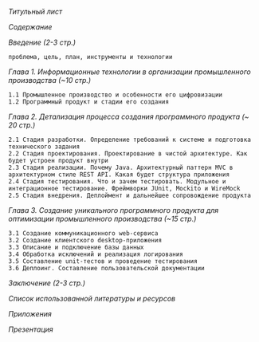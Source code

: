 *Титульный лист* 

*Содержание*

*Введение (2-3 стр.)*
    
    проблема, цель, план, инструменты и технологии

*Глава 1. Информационные технологии в организации промышленного производства (~10 стр.)*
    
    1.1 Промышленное производство и особенности его цифровизации
    1.2 Программный продукт и стадии его создания

*Глава 2. Детализация процесса создания программного продукта (~ 20 стр.)*

    2.1 Стадия разработки. Определение требований к системе и подготовка технического задания
    2.2 Стадия проектирования. Проектирование в чистой архитектуре. Как будет устроен продукт внутри
    2.3 Стадия реализации. Почему Java. Архитектурный паттерн MVC в архитектурном стиле REST API. Какая будет структура приложения
    2.4 Стадия тестирования. Что и зачем тестировать. Модульное и интеграционное тестирование. Фреймворки JUnit, Mockito и WireMock
    2.5 Стадия внедрения. Деплоймент и дальнейшее сопровождение продукта

*Глава 3. Создание уникального программного продукта для оптимизации промышленного производства (~15 стр.)*
    
    3.1 Создание коммуникационного web-сервиса
    3.2 Создание клиентского desktop-приложения
    3.3 Описание и подключение базы данных
    3.4 Обработка исключений и реализация логирования
    3.5 Составление unit-тестов и проведение тестирования
    3.6 Деплоинг. Составление пользовательской документации

*Заключение (2-3 стр.)*

*Список использованной литературы и ресурсов*

*Приложения*

*Презентация*